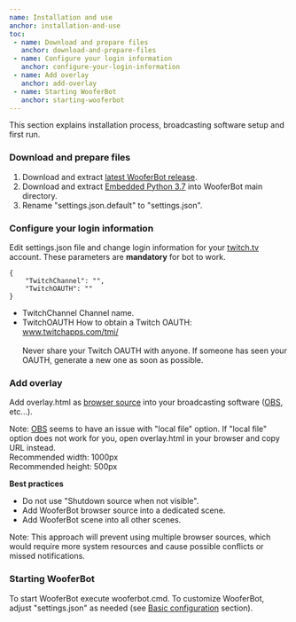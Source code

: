 ```yaml
---
name: Installation and use
anchor: installation-and-use
toc: 
 - name: Download and prepare files
   anchor: download-and-prepare-files
 - name: Configure your login information
   anchor: configure-your-login-information
 - name: Add overlay
   anchor: add-overlay
 - name: Starting WooferBot
   anchor: starting-wooferbot
---
```

This section explains installation process, broadcasting software setup and first run.

### Download and prepare files
1. Download and extract <a class="icon download" href="{{ site.github.latest_release.zipball_url }}">latest WooferBot release</a>.  
2. Download and extract <a class="icon download" href="{{ site.github.url }}/assets/files/python37.zip">Embedded Python 3.7</a> into WooferBot main directory.
3. Rename "settings.json.default" to "settings.json".

### Configure your login information
Edit settings.json file and change login information for your <a class="icon website" href="https://www.twitch.tv" target="_blank">twitch.tv</a> account. These parameters are **mandatory** for bot to work.
```
{
    "TwitchChannel": "",
    "TwitchOAUTH": ""
}
```
* <span class="icon settings">TwitchChannel</span> Channel name.
* <span class="icon settings">TwitchOAUTH</span> How to obtain a Twitch OAUTH: <a class="icon twitch" href="https://www.twitchapps.com/tmi/" target="_blank">www.twitchapps.com/tmi/</a>  
<br><span class="icon idea">Never share your Twitch OAUTH with anyone. If someone has seen your OAUTH, generate a new one as soon as possible.</span>

### Add overlay
Add <span class="icon file">overlay.html</span> as <a class="icon website" href="https://obsproject.com/wiki/Sources-Guide#browsersource" target="_blank">browser source</a> into your broadcasting software (<a class="icon website" href="https://obsproject.com" target="_blank">OBS</a>, etc...).

<span class="icon idea">Note: <a class="icon website" href="https://obsproject.com" target="_blank">OBS</a> seems to have an issue with "local file" option. If "local file" option does not work for you, open <span class="icon file">overlay.html</span> in your browser and copy URL instead.</span>
<br><span class="icon info">Recommended width: 1000px</span>
<br><span class="icon info">Recommended height: 500px</span>

**Best practices**
* Do not use "Shutdown source when not visible".
* Add WooferBot browser source into a dedicated scene.
* Add WooferBot scene into all other scenes.

<span class="icon idea">Note: This approach will prevent using multiple browser sources, which would require more system resources and cause possible conflicts or missed notifications.</span>

### Starting WooferBot
To start WooferBot execute <span class="icon file">wooferbot.cmd</span>.
To customize WooferBot, adjust "settings.json" as needed (see <a class="icon doc" href="{{ site.github.url }}/documentation#basic-configuration">Basic configuration</a> section).

